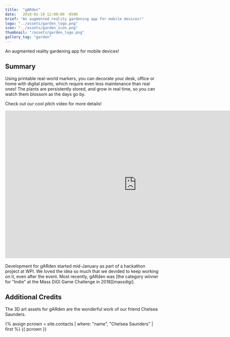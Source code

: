```yaml
---
title:  "gARden"
date:   2018-02-10 12:00:00 -0500
brief: "An augmented reality gardening app for mobile devices!"
logo: "../assets/garden_logo.png"
icon: "../assets/garden_icon.png"
thumbnail: "/assets/garden_logo.png"
gallery_tag: "garden"
---
```


An augmented reality gardening app for mobile devices!
<!--more-->
## Summary

Using printable real-world markers, you can decorate your desk, office or home with digital plants, which require even less maintenance than real ones! The plants are persistently stored, and grow in real time, so you can watch them blossom as the days go by. 

Check out our cool pitch video for more details!

<div class="video-container">
<iframe width="853" height="480" src="https://www.youtube.com/embed/wbtoKd5Ye2I" frameborder="0" allowfullscreen>
</iframe>
</div>
<br>
Development for gARden started mid-January as part of a hackathon project at WPI. We loved the idea so much that we devided to keep working on it, even after the event. Most recently, gARden was [the category winner for "Indie" at the Mass DiGI Game Challenge in 2018][massdigi].

## Additional Credits
The 3D art assets for gARden are the wonderful work of our friend Chelsea Saunders.
<div class="contact">
{% assign pcrown = site.contacts | where: "name", "Chelsea Saunders" | first %}
{{ pcrown }}
</div>

[massdigi]: ../articles/2018-03-03-mass-digi
